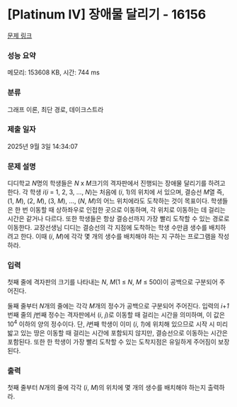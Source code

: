 # [Platinum IV] 장애물 달리기 - 16156 

[문제 링크](https://www.acmicpc.net/problem/16156) 

### 성능 요약

메모리: 153608 KB, 시간: 744 ms

### 분류

그래프 이론, 최단 경로, 데이크스트라

### 제출 일자

2025년 9월 3일 14:34:07

### 문제 설명

<p>디디학교 <em>N</em>명의 학생들은 <em>N</em> x <em>M</em>크기의 격자판에서 진행되는 장애물 달리기를 하려고 한다. 각 학생 <em>i</em>(<em>i</em> = 1, 2, 3, ..., <em>N</em>)는 처음에 (<em>i</em>, 1)의 위치에 서 있으며, 결승선 <em>M</em>열 즉, (1, <em>M</em>), (2, <em>M</em>), (3, <em>M</em>), ..., (<em>N</em>, <em>M</em>)의 어느 위치에라도 도착하는 것이 목표이다. 학생들은 한 번 이동할 때 상하좌우로 인접한 곳으로 이동하며, 각 위치로 이동하는 데 걸리는 시간은 같거나 다르다. 또한 학생들은 항상 결승선까지 가장 빨리 도착할 수 있는 경로로 이동한다. 교장선생님 디디는 결승선의 각 지점에 도착하는 학생 수만큼 생수를 배치하려고 한다. 이때 (<em>i</em>, <em>M</em>)에 각각 몇 개의 생수를 배치해야 하는 지 구하는 프로그램을 작성하라.</p>

### 입력 

 <p>첫째 줄에 격자판의 크기를 나타내는 <em>N</em>, <em>M</em>(1 ≤ <em>N</em>, <em>M</em> ≤ 500)이 공백으로 구분되어 주어진다.</p>

<p>둘째 줄부터 <em>N</em>개의 줄에는 각각 <em>M</em>개의 정수가 공백으로 구분되어 주어진다. 입력의 <em>i</em>+<em>1</em>번째 줄의<em> j</em>번째 정수는 격자판에서 (<em>i</em>, <em>j</em>)로 이동할 때 걸리는 시간을 의미하며, 이 값은 10<sup>4</sup> 이하의 양의 정수이다. 단, <em>i</em>번째 학생이 이미 (<em>i</em>, <em>1</em>)에 위치해 있으므로 시작 시 미리 밟고 있는 땅은 이동할 때 걸리는 시간에 포함되지 않지만, 결승선으로 이동하는 시간은 포함된다. 또한 한 학생이 가장 빨리 도착할 수 있는 도착지점은 유일하게 주어짐이 보장된다.</p>

### 출력 

 <p>첫째 줄부터 <em>N</em>개의 줄에 각각 (<em>i</em>, <em>M</em>)의 위치에 몇 개의 생수를 배치해야 하는지 출력하라.</p>

